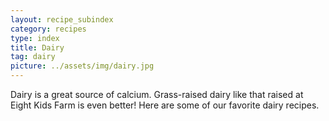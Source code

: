 ```yaml
---
layout: recipe_subindex
category: recipes
type: index
title: Dairy
tag: dairy
picture: ../assets/img/dairy.jpg
---
```


Dairy is a great source of calcium. Grass-raised dairy like that raised at Eight Kids Farm is even better! Here are some of our favorite dairy recipes.
